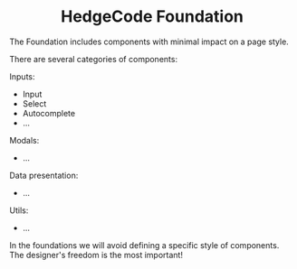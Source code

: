 <h1 align=center>HedgeCode Foundation</h1>

The Foundation includes components with minimal impact on a page style.

There are several categories of components:

Inputs:
  - Input
  - Select
  - Autocomplete
  - ...

Modals:
  - ...

Data presentation:
  - ...

Utils:
  - ...

In the foundations we will avoid defining a specific style of components. The designer's freedom is the most important!
